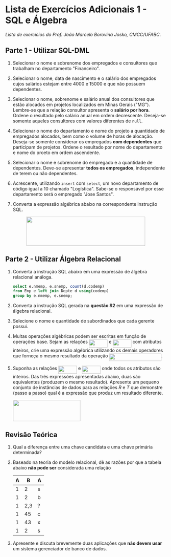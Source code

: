 # Lista de Exercícios Adicionais 1 - SQL e Álgebra
*Lista de exercícios do Prof. João Marcelo Borovina Josko, CMCC/UFABC*.

## Parte 1 - Utilizar SQL-DML

1. Selecionar o nome e sobrenome dos empregados e consultores
   que trabalham no departamento "Financeiro".

2. Selecionar o nome, data de nascimento e o salário dos
   empregados cujos salários estejam entre 4000 e 15000
   e que não possuem dependentes.

3. Selecionar o nome, sobrenome e salário anual dos consultores
   que estão alocados em projetos localizados em Minas Gerais
   ("MG"). Lembre-se que a relação consultor apresenta o
   **salário por hora**. Ordene o resultado pelo salário
   anual em ordem decrescente. Deseja-se somente aqueles
   consultores com valores diferentes de `null`.

4. Selecionar o nome do departamento e nome do projeto a quantidade
   de empregados alocados, bem como o volume de horas de alocação.
   Deseja-se somente considerar os empregados **com dependentes**
   que participam de projetos. Ordene o resultado por
   nome do departamento e nome do proeto em ordem ascendente.

5. Selecionar o nome e sobrenome do empregado e a quantidade
   de dependentes. Deve-se apresentar **todos os empregados**,
   independente de terem ou não dependentes.

6. Acrescente, utilizando `insert` com `select`, um novo
   departamento de código igual a 10 chamado "Logística".
   Sabe-se o responsável por esse departamento será o
   empregado "Jose Santos".

7. Converta a expressão algébrica abaixo na correspondente
   instrução SQL.

<p align="center"><img src="https://rawgit.com/alessandrojean/BD-2018.3/master/lists/list-01/svgs/1157da940d9dc4492941d955f24f528a.svg?invert_in_darkmode" align=middle width=371.9958pt height=91.004595pt/></p>

## Parte 2 - Utilizar Álgebra Relacional

1. Converta a instrução SQL abaixo em uma expressão de álgebra
   relacional análoga.

   ```sql
   select e.nmemp, e.snemp, count(d.codemp)
   from Emp e left join Depte d using(codemp)
   group by e.nmemp, e.snemp;
   ```

2. Converta a instrução SQL gerada na **questão S2** em uma
   expressão de álgebra relacional.

3. Selecione o nome e quantidade de subordinados que cada
   gerente possui.

4. Muitas operações algébricas podem ser escritas em função de
operações base. Sejam as relações <img src="https://rawgit.com/alessandrojean/BD-2018.3/master/lists/list-01/svgs/066c9e252ff9c0e5310f7e1182a6ac99.svg?invert_in_darkmode" align=middle width=58.322055000000006pt height=24.65759999999998pt/> e <img src="https://rawgit.com/alessandrojean/BD-2018.3/master/lists/list-01/svgs/ff9ad578f2f011465587866a58650b28.svg?invert_in_darkmode" align=middle width=58.198800000000006pt height=24.65759999999998pt/>
com atributos inteiros, crie uma expressão algébrica
utilizando os demais operadores que forneça o mesmo
resultado da operação <img src="https://rawgit.com/alessandrojean/BD-2018.3/master/lists/list-01/svgs/c7c97e45ff9bc598a84c5998ac95e2c8.svg?invert_in_darkmode" align=middle width=163.453455pt height=22.46574pt/>.

5. Suponha as relações <img src="https://rawgit.com/alessandrojean/BD-2018.3/master/lists/list-01/svgs/066c9e252ff9c0e5310f7e1182a6ac99.svg?invert_in_darkmode" align=middle width=58.322055000000006pt height=24.65759999999998pt/> e <img src="https://rawgit.com/alessandrojean/BD-2018.3/master/lists/list-01/svgs/ff9ad578f2f011465587866a58650b28.svg?invert_in_darkmode" align=middle width=58.198800000000006pt height=24.65759999999998pt/> onde todos os
   atributos são inteiros. Das três expressões
   apresentadas abaixo, duas são equivalentes (produzem o
   mesmo resultado). Apresente um pequeno conjunto de
   instâncias de dados para as relações $R$ e $T$ que demonstre
   (passo a passo) qual é a expressão que produz um resultado
   diferente.

   <img src="https://rawgit.com/alessandrojean/BD-2018.3/master/lists/list-01/svgs/a5920c2876180f2caa65b3784d08eb68.svg?invert_in_darkmode" align=middle width=211.4871pt height=66.34699499999999pt/>

## Revisão Teórica

1. Qual a diferença entre uma chave candidata e uma chave
   primária determinada?

2. Baseado na teoria do modelo relacional, dê as razões
   por que a tabela abaixo **não pode ser** considerada 
   uma relação

   | A | B   | A |
   | - | --- | - |
   | 1 | 2   | s |
   | 1 | 2   | b |
   | 1 | 2,3 | ? |
   | 1 | 45  | c |
   | 1 | 43  | x |
   | 1 | 2   | s |

3. Apresente e discuta brevemente duas aplicações que 
   **não devem usar** um sistema gerenciador de banco
   de dados.